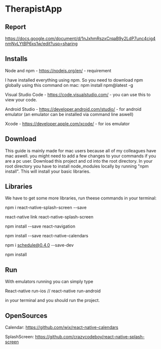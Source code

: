 
# TherapistApp

## Report

https://docs.google.com/document/d/1nJxhmRszxCrqaB9y2LdP7unc4cig4nmNvLYtBP6xs1w/edit?usp=sharing

## Installs

Node and npm - https://nodejs.org/en/ - requirement

I have installed everything using npm. 
So you need to download npm globally using this command on mac: npm install npm@latest -g

Visual Studio Code - https://code.visualstudio.com/ - you can use this to view your code.

Android Studio - https://developer.android.com/studio/ - for android emulator (an emulator can be installed via command line aswell)

Xcode - https://developer.apple.com/xcode/ - for ios emulator

## Download
This guide is mainly made for mac users because all of my colleagues have mac aswell. you might need to add a few changes to your commands if you are a pc user.
Download this project and cd into the root directory.
In your root directory you have to install node_modules locally by running "npm install". This will install your basic libraries.

## Libraries

We have to get some more libraries, run theese commands in your terminal:

npm i react-native-splash-screen --save

react-native link react-native-splash-screen

npm install --save react-navigation

npm install --save react-native-calendars

npm i schedule@0.4.0 --save-dev

npm install

## Run

With emulators running you can simply type 

React-native run-ios   //   react-native run-android

in your terminal and you should run the project.

## OpenSources

Calendar:
https://github.com/wix/react-native-calendars

SplashScreen:
https://github.com/crazycodeboy/react-native-splash-screen


